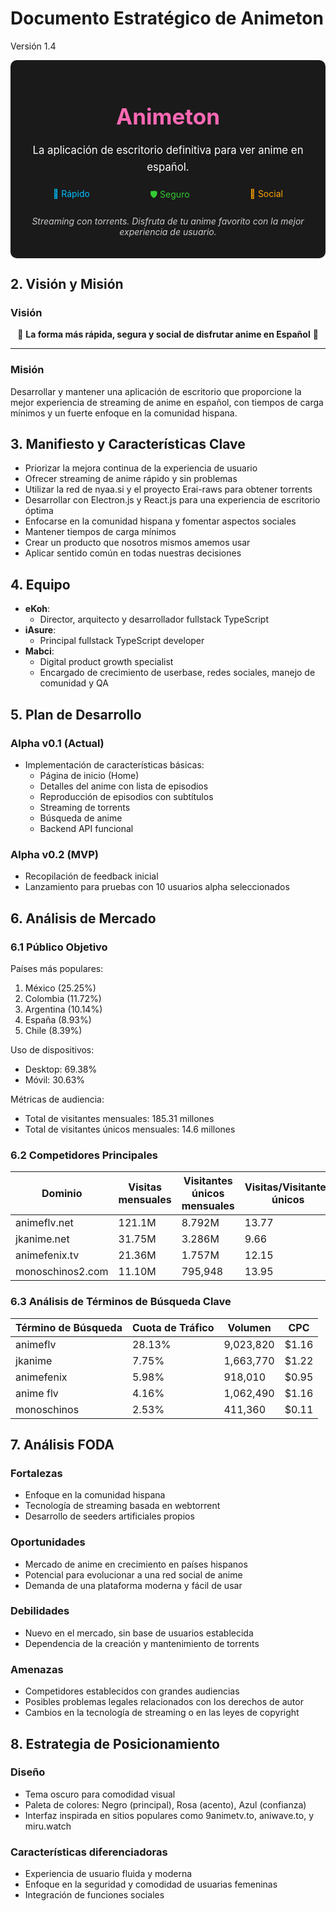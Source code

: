 # Documento Estratégico de Animeton

Versión 1.4

<div align="center" style="background-color: #1a1a1a; padding: 20px; border-radius: 10px; max-width: 600px; margin: 0 auto;">

<h2 style="color: #FF69B4; font-size: 2.5em; margin-bottom: 20px;">Animeton</h2>

<p style="color: #ffffff; font-size: 1.2em; line-height: 1.6; margin-bottom: 20px;">
La aplicación de escritorio definitiva para ver anime en español.
</p>

<div style="display: flex; justify-content: space-around; margin-bottom: 20px;">
  <span style="color: #00BFFF;">🚀 Rápido</span>
  <span style="color: #32CD32;">🛡️ Seguro</span>
  <span style="color: #FFA500;">🤝 Social</span>
</div>

<p style="color: #cccccc; font-style: italic;">
Streaming con torrents. Disfruta de tu anime favorito con la mejor experiencia de usuario.
</p>

</div>

## 2. Visión y Misión

### Visión

<div align="center">

🌟 **La forma más rápida, segura y social de disfrutar anime en Español** 🌟

</div>

---

### Misión
Desarrollar y mantener una aplicación de escritorio que proporcione la mejor experiencia de streaming de anime en español, con tiempos de carga mínimos y un fuerte enfoque en la comunidad hispana.

## 3. Manifiesto y Características Clave

- Priorizar la mejora continua de la experiencia de usuario
- Ofrecer streaming de anime rápido y sin problemas
- Utilizar la red de nyaa.si y el proyecto Erai-raws para obtener torrents
- Desarrollar con Electron.js y React.js para una experiencia de escritorio óptima
- Enfocarse en la comunidad hispana y fomentar aspectos sociales
- Mantener tiempos de carga mínimos
- Crear un producto que nosotros mismos amemos usar
- Aplicar sentido común en todas nuestras decisiones

## 4. Equipo

- **eKoh**:
  - Director, arquitecto y desarrollador fullstack TypeScript
- **iAsure**:
  - Principal fullstack TypeScript developer
- **Mabci**:
  - Digital product growth specialist
  - Encargado de crecimiento de userbase, redes sociales, manejo de comunidad y QA

## 5. Plan de Desarrollo

### Alpha v0.1 (Actual)
- Implementación de características básicas:
  - Página de inicio (Home)
  - Detalles del anime con lista de episodios
  - Reproducción de episodios con subtítulos
  - Streaming de torrents
  - Búsqueda de anime
  - Backend API funcional

### Alpha v0.2 (MVP)
- Recopilación de feedback inicial
- Lanzamiento para pruebas con 10 usuarios alpha seleccionados

## 6. Análisis de Mercado

### 6.1 Público Objetivo

Países más populares:
1. México (25.25%)
2. Colombia (11.72%)
3. Argentina (10.14%)
4. España (8.93%)
5. Chile (8.39%)

Uso de dispositivos:
- Desktop: 69.38%
- Móvil: 30.63%

Métricas de audiencia:
- Total de visitantes mensuales: 185.31 millones
- Total de visitantes únicos mensuales: 14.6 millones

### 6.2 Competidores Principales

| Dominio        | Visitas mensuales | Visitantes únicos mensuales | Visitas/Visitantes únicos | Duración de visita | Páginas por visita | Tasa de rebote |
|----------------|-------------------|-----------------------------|---------------------------|--------------------|--------------------|----------------|
| animeflv.net   | 121.1M            | 8.792M                      | 13.77                     | 00:12:26           | 4.58               | 38.01%         |
| jkanime.net    | 31.75M            | 3.286M                      | 9.66                      | 00:13:04           | 4.21               | 35.64%         |
| animefenix.tv  | 21.36M            | 1.757M                      | 12.15                     | 00:11:48           | 5.09               | 33.87%         |
| monoschinos2.com | 11.10M          | 795,948                     | 13.95                     | 00:11:43           | 3.83               | 39.28%         |

### 6.3 Análisis de Términos de Búsqueda Clave

| Término de Búsqueda | Cuota de Tráfico | Volumen   | CPC   |
|---------------------|-------------------|-----------|-------|
| animeflv            | 28.13%            | 9,023,820 | $1.16 |
| jkanime             | 7.75%             | 1,663,770 | $1.22 |
| animefenix          | 5.98%             | 918,010   | $0.95 |
| anime flv           | 4.16%             | 1,062,490 | $1.16 |
| monoschinos         | 2.53%             | 411,360   | $0.11 |

## 7. Análisis FODA

### Fortalezas
- Enfoque en la comunidad hispana
- Tecnología de streaming basada en webtorrent
- Desarrollo de seeders artificiales propios

### Oportunidades
- Mercado de anime en crecimiento en países hispanos
- Potencial para evolucionar a una red social de anime
- Demanda de una plataforma moderna y fácil de usar

### Debilidades
- Nuevo en el mercado, sin base de usuarios establecida
- Dependencia de la creación y mantenimiento de torrents

### Amenazas
- Competidores establecidos con grandes audiencias
- Posibles problemas legales relacionados con los derechos de autor
- Cambios en la tecnología de streaming o en las leyes de copyright

## 8. Estrategia de Posicionamiento

### Diseño
- Tema oscuro para comodidad visual
- Paleta de colores: Negro (principal), Rosa (acento), Azul (confianza)
- Interfaz inspirada en sitios populares como 9animetv.to, aniwave.to, y miru.watch

### Características diferenciadoras
- Experiencia de usuario fluida y moderna
- Enfoque en la seguridad y comodidad de usuarias femeninas
- Integración de funciones sociales

